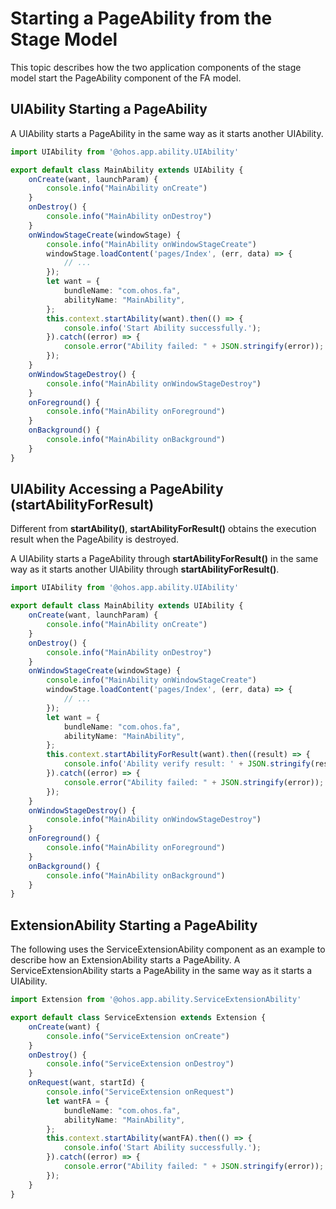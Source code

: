 # Starting a PageAbility from the Stage Model


This topic describes how the two application components of the stage model start the PageAbility component of the FA model.


## UIAbility Starting a PageAbility

A UIAbility starts a PageAbility in the same way as it starts another UIAbility.

```ts
import UIAbility from '@ohos.app.ability.UIAbility'

export default class MainAbility extends UIAbility {
    onCreate(want, launchParam) {
        console.info("MainAbility onCreate")
    }
    onDestroy() {
        console.info("MainAbility onDestroy")
    }
    onWindowStageCreate(windowStage) {
        console.info("MainAbility onWindowStageCreate")
        windowStage.loadContent('pages/Index', (err, data) => {
            // ...
        });
        let want = {
            bundleName: "com.ohos.fa",
            abilityName: "MainAbility",
        };
        this.context.startAbility(want).then(() => {
            console.info('Start Ability successfully.');
        }).catch((error) => {
            console.error("Ability failed: " + JSON.stringify(error));
        });
    }
    onWindowStageDestroy() {
        console.info("MainAbility onWindowStageDestroy")
    }
    onForeground() {
        console.info("MainAbility onForeground")
    }
    onBackground() {
        console.info("MainAbility onBackground")
    }
}
```


## UIAbility Accessing a PageAbility (startAbilityForResult)

Different from **startAbility()**, **startAbilityForResult()** obtains the execution result when the PageAbility is destroyed.

A UIAbility starts a PageAbility through **startAbilityForResult()** in the same way as it starts another UIAbility through **startAbilityForResult()**.


```ts
import UIAbility from '@ohos.app.ability.UIAbility'

export default class MainAbility extends UIAbility {
    onCreate(want, launchParam) {
        console.info("MainAbility onCreate")
    }
    onDestroy() {
        console.info("MainAbility onDestroy")
    }
    onWindowStageCreate(windowStage) {
        console.info("MainAbility onWindowStageCreate")
        windowStage.loadContent('pages/Index', (err, data) => {
            // ...
        });
        let want = {
            bundleName: "com.ohos.fa",
            abilityName: "MainAbility",
        };
        this.context.startAbilityForResult(want).then((result) => {
            console.info('Ability verify result: ' + JSON.stringify(result));
        }).catch((error) => {
            console.error("Ability failed: " + JSON.stringify(error));
        });
    }
    onWindowStageDestroy() {
        console.info("MainAbility onWindowStageDestroy")
    }
    onForeground() {
        console.info("MainAbility onForeground")
    }
    onBackground() {
        console.info("MainAbility onBackground")
    }
}
```


## ExtensionAbility Starting a PageAbility

The following uses the ServiceExtensionAbility component as an example to describe how an ExtensionAbility starts a PageAbility. A ServiceExtensionAbility starts a PageAbility in the same way as it starts a UIAbility.


```ts
import Extension from '@ohos.app.ability.ServiceExtensionAbility'

export default class ServiceExtension extends Extension {
    onCreate(want) {
        console.info("ServiceExtension onCreate")
    }
    onDestroy() {
        console.info("ServiceExtension onDestroy")
    }
    onRequest(want, startId) {
        console.info("ServiceExtension onRequest")
        let wantFA = {
            bundleName: "com.ohos.fa",
            abilityName: "MainAbility",
        };
        this.context.startAbility(wantFA).then(() => {
            console.info('Start Ability successfully.');
        }).catch((error) => {
            console.error("Ability failed: " + JSON.stringify(error));
        });
    }
}
```
